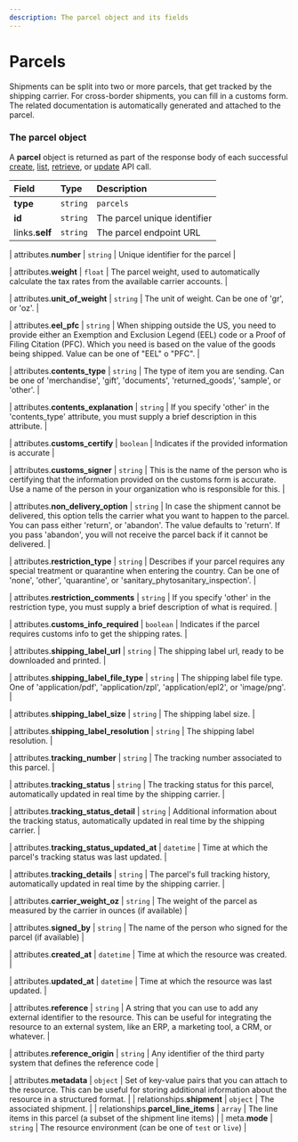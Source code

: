 ```yaml
---
description: The parcel object and its fields
---
```


# Parcels

Shipments can be split into two or more parcels, that get tracked by the shipping carrier.
For cross-border shipments, you can fill in a customs form.
The related documentation is automatically generated and attached to the parcel.


### The parcel object

A **parcel** object is returned as part of the response body of each successful
[create](https://docs.commercelayer.io/api/resources/parcels/create_parcel),
[list](https://docs.commercelayer.io/api/resources/parcels/list_parcels),
[retrieve](https://docs.commercelayer.io/api/resources/parcels/retrieve_parcel),
or [update](https://docs.commercelayer.io/api/resources/parcels/update_parcel) API call.

| Field | Type | Description |
| :--- | :--- | :--- |
| **type** | `string` | `parcels` |
| **id** | `string` | The parcel unique identifier |
| links.**self** | `string` | The parcel endpoint URL |

| attributes.**number** | `string` | Unique identifier for the parcel |

| attributes.**weight** | `float` | The parcel weight, used to automatically calculate the tax rates from the available carrier accounts. |

| attributes.**unit\_of\_weight** | `string` | The unit of weight. Can be one of 'gr', or 'oz'. |

| attributes.**eel\_pfc** | `string` | When shipping outside the US, you need to provide either an Exemption and Exclusion Legend (EEL) code or a Proof of Filing Citation (PFC). Which you need is based on the value of the goods being shipped. Value can be one of "EEL" o "PFC". |

| attributes.**contents\_type** | `string` | The type of item you are sending. Can be one of 'merchandise', 'gift', 'documents', 'returned_goods', 'sample', or 'other'. |

| attributes.**contents\_explanation** | `string` | If you specify 'other' in the 'contents_type' attribute, you must supply a brief description in this attribute. |

| attributes.**customs\_certify** | `boolean` | Indicates if the provided information is accurate |

| attributes.**customs\_signer** | `string` | This is the name of the person who is certifying that the information provided on the customs form is accurate. Use a name of the person in your organization who is responsible for this. |

| attributes.**non\_delivery\_option** | `string` | In case the shipment cannot be delivered, this option tells the carrier what you want to happen to the parcel. You can pass either 'return', or 'abandon'. The value defaults to 'return'. If you pass 'abandon', you will not receive the parcel back if it cannot be delivered. |

| attributes.**restriction\_type** | `string` | Describes if your parcel requires any special treatment or quarantine when entering the country. Can be one of 'none', 'other', 'quarantine', or 'sanitary_phytosanitary_inspection'. |

| attributes.**restriction\_comments** | `string` | If you specify 'other' in the restriction type, you must supply a brief description of what is required. |

| attributes.**customs\_info\_required** | `boolean` | Indicates if the parcel requires customs info to get the shipping rates. |

| attributes.**shipping\_label\_url** | `string` | The shipping label url, ready to be downloaded and printed. |

| attributes.**shipping\_label\_file\_type** | `string` | The shipping label file type. One of 'application/pdf', 'application/zpl', 'application/epl2', or 'image/png'. |

| attributes.**shipping\_label\_size** | `string` | The shipping label size. |

| attributes.**shipping\_label\_resolution** | `string` | The shipping label resolution. |

| attributes.**tracking\_number** | `string` | The tracking number associated to this parcel. |

| attributes.**tracking\_status** | `string` | The tracking status for this parcel, automatically updated in real time by the shipping carrier. |

| attributes.**tracking\_status\_detail** | `string` | Additional information about the tracking status, automatically updated in real time by the shipping carrier. |

| attributes.**tracking\_status\_updated\_at** | `datetime` | Time at which the parcel's tracking status was last updated. |

| attributes.**tracking\_details** | `string` | The parcel's full tracking history, automatically updated in real time by the shipping carrier. |

| attributes.**carrier\_weight\_oz** | `string` | The weight of the parcel as measured by the carrier in ounces (if available) |

| attributes.**signed\_by** | `string` | The name of the person who signed for the parcel (if available) |

| attributes.**created\_at** | `datetime` | Time at which the resource was created. |

| attributes.**updated\_at** | `datetime` | Time at which the resource was last updated. |

| attributes.**reference** | `string` | A string that you can use to add any external identifier to the resource. This can be useful for integrating the resource to an external system, like an ERP, a marketing tool, a CRM, or whatever. |

| attributes.**reference\_origin** | `string` | Any identifier of the third party system that defines the reference code |

| attributes.**metadata** | `object` | Set of key-value pairs that you can attach to the resource. This can be useful for storing additional information about the resource in a structured format. |
| relationships.**shipment** | `object` | The associated shipment. |
| relationships.**parcel\_line\_items** | `array` | The line items in this parcel (a subset of the shipment line items) |
| meta.**mode** | `string` | The resource environment \(can be one of `test` or `live`\) |


